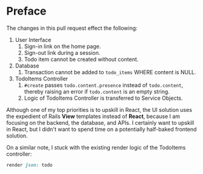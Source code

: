 # Preface

The changes in this pull request effect the following:

1. User Interface
   1. Sign-in link on the home page.
   2. Sign-out link during a session.
   3. Todo item cannot be created without content.
2. Database
   1. Transaction cannot be added to `todo_items` WHERE content is NULL.
1. TodoItems Controller
   1. `#create` passes `todo.content.presence` instead of `todo.content`, thereby raising an error if `todo.content` is an empty string.
   2. Logic of TodoItems Controller is transferred to Service Objects.

Although one of my top priorities is to upskill in React, the UI solution uses the expedient of Rails **View** templates instead of **React**, because I am focusing on the backend, the database, and APIs.  I certainly want to upskill in React, but I didn't want to spend time on a potentially half-baked frontend solution.

On a similar note, I stuck with the existing render logic of the TodoItems controller:

```ruby
render json: todo
```